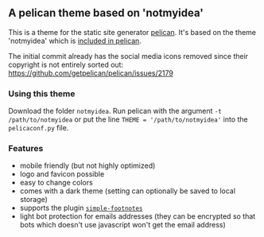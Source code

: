 ## A pelican theme based on 'notmyidea'

This is a theme for the static site generator [pelican](https://github.com/getpelican/pelican).
It's based on the theme 'notmyidea' which is [included in pelican](https://github.com/getpelican/pelican/tree/master/pelican/themes/notmyidea).

The initial commit already has the social media icons removed since their copyright is not entirely sorted out: https://github.com/getpelican/pelican/issues/2179

### Using this theme
Download the folder `notmyidea`.
Run pelican with the argument `-t /path/to/notmyidea` or put the line `THEME = '/path/to/notmyidea'` into the `pelicaconf.py` file.

### Features
- mobile friendly (but not highly optimized)
- logo and favicon possible
- easy to change colors
- comes with a dark theme (setting can optionally be saved to local storage)
- supports the plugin [`simple-footnotes`](https://github.com/pelican-plugins/simple-footnotes/)
- light bot protection for emails addresses (they can be encrypted so that bots which doesn't use javascript won't get the email address)